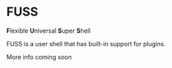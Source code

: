 # FUSS

**F**lexible **U**niversal **S**uper **S**hell

FUSS is a user shell that has built-in support for plugins.

More info coming soon

